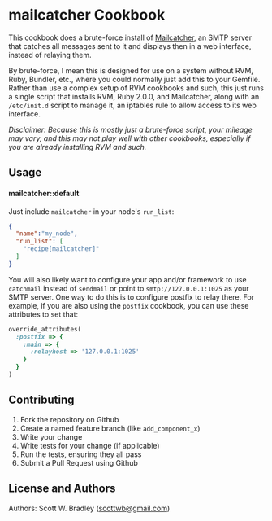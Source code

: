 mailcatcher Cookbook
====================
This cookbook does a brute-force install of [Mailcatcher](http://mailcatcher.me/), an SMTP server that catches all messages sent to it and displays then in a web interface, instead of relaying them.

By brute-force, I mean this is designed for use on a system without RVM, Ruby, Bundler, etc., where you could normally just add this to your Gemfile. Rather than use a complex setup of RVM cookbooks and such, this just runs a single script that installs RVM, Ruby 2.0.0, and Mailcatcher, along with an `/etc/init.d` script to manage it, an iptables rule to allow access to its web interface.

_Disclaimer: Because this is mostly just a brute-force script, your mileage may vary, and this may not play well with other cookbooks, especially if you are already installing RVM and such._

Usage
-----
#### mailcatcher::default

Just include `mailcatcher` in your node's `run_list`:

```json
{
  "name":"my_node",
  "run_list": [
    "recipe[mailcatcher]"
  ]
}
```

You will also likely want to configure your app and/or framework to use `catchmail` instead of `sendmail` or point to `smtp://127.0.0.1:1025` as your SMTP server. One way to do this is to configure postfix to relay there. For example, if you are also using the `postfix` cookbook, you can use these attributes to set that:

```ruby
override_attributes(
  :postfix => {
    :main => {
      :relayhost => '127.0.0.1:1025'
    }
  }
)
```

Contributing
------------

1. Fork the repository on Github
2. Create a named feature branch (like `add_component_x`)
3. Write your change
4. Write tests for your change (if applicable)
5. Run the tests, ensuring they all pass
6. Submit a Pull Request using Github

License and Authors
-------------------
Authors: Scott W. Bradley (scottwb@gmail.com)
